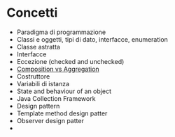 # Concetti

 - Paradigma di programmazione
 - Classi e oggetti, tipi di dato, interfacce, enumeration
 - Classe astratta
 - Interfacce
 - Eccezione (checked and unchecked)
 -  [Composition vs Aggregation](https://stackoverflow.com/questions/1644273/what-is-the-difference-between-aggregation-composition-and-dependency)  
 - Costruttore  
 - Variabili di istanza  
 - State and behaviour of an object  
 - Java Collection Framework
 - Design pattern
 - Template method design patter
 - Observer design patter
 - 